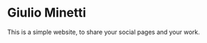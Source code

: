 <!DOCTYPE html>
<html lang="en">
<head>
  <h1>Giulio Minetti</h1>
</head>
<body>

<p>This is a simple website, to share your social pages and your work.</p>

</body>
</html>
